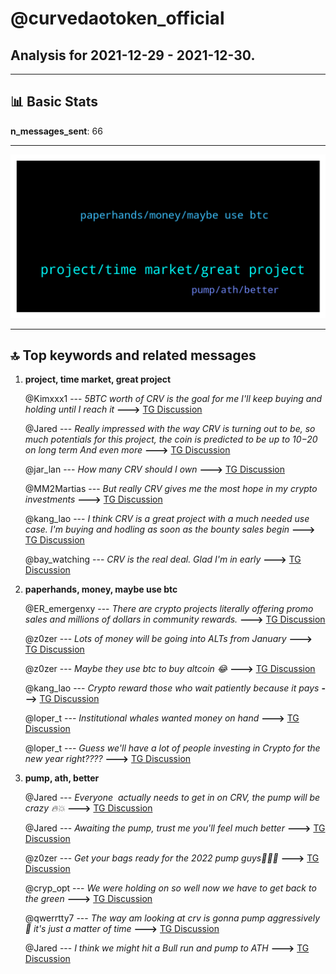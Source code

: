 # **@curvedaotoken_official**
 ## Analysis for **2021-12-29** - **2021-12-30**.

---

## 📊 **Basic Stats**

**n_messages_sent**: 66

---
![wordcloud](curvedaotoken_official_1Days_wordcloud.png)

---


## 🔝 **Top keywords and related messages**

1. **project, time market, great project**

    @Kimxxx1 --- *5BTC worth of CRV is the goal for me  I'll keep buying and holding until I reach it* **--->** [TG Discussion](https://t.me/curvedaotoken_official/16824)

    @Jared --- *Really impressed with the way CRV is turning out to be, so much potentials for this project, the coin is predicted to be up to $10-$20 on long term And even more* **--->** [TG Discussion](https://t.me/curvedaotoken_official/16856)

    @jar_lan --- *How many CRV should I own* **--->** [TG Discussion](https://t.me/curvedaotoken_official/16841)

    @MM2Martias --- *But really CRV gives me the most hope in my crypto investments* **--->** [TG Discussion](https://t.me/curvedaotoken_official/16817)

    @kang_lao --- *I think CRV is a great project with a much needed use case.  I'm buying and hodling as soon as the bounty sales begin* **--->** [TG Discussion](https://t.me/curvedaotoken_official/16819)

    @bay_watching --- *CRV is the real deal. Glad I'm in early* **--->** [TG Discussion](https://t.me/curvedaotoken_official/16818)

2. **paperhands, money, maybe use btc**

    @ER_emergenxy --- *There are crypto projects literally offering promo sales and millions of dollars in community rewards.* **--->** [TG Discussion](https://t.me/curvedaotoken_official/16901)

    @z0zer --- *Lots of money will be going into ALTs from January* **--->** [TG Discussion](https://t.me/curvedaotoken_official/16866)

    @z0zer --- *Maybe they use btc to buy altcoin 😂* **--->** [TG Discussion](https://t.me/curvedaotoken_official/16864)

    @kang_lao --- *Crypto reward those who wait patiently because it pays* **--->** [TG Discussion](https://t.me/curvedaotoken_official/16820)

    @loper_t --- *Institutional whales wanted money on hand* **--->** [TG Discussion](https://t.me/curvedaotoken_official/16834)

    @loper_t --- *Guess we'll have a lot of people investing in Crypto for the new year right????* **--->** [TG Discussion](https://t.me/curvedaotoken_official/16878)

3. **pump, ath, better**

    @Jared --- *Everyone  actually needs to get in on CRV, the pump will be crazy 🔥💥* **--->** [TG Discussion](https://t.me/curvedaotoken_official/16897)

    @Jared --- *Awaiting the pump, trust me you'll feel much better* **--->** [TG Discussion](https://t.me/curvedaotoken_official/16891)

    @z0zer --- *Get your bags ready for the 2022 pump guys🚀🚀💥* **--->** [TG Discussion](https://t.me/curvedaotoken_official/16865)

    @cryp_opt --- *We were holding on so well now we have to get back to the green* **--->** [TG Discussion](https://t.me/curvedaotoken_official/16836)

    @qwerrtty7 --- *The way am looking at crv is gonna pump aggressively 🚀 it's just a matter of time* **--->** [TG Discussion](https://t.me/curvedaotoken_official/16814)

    @Jared --- *I think we might hit a Bull run and pump to ATH* **--->** [TG Discussion](https://t.me/curvedaotoken_official/16854)

